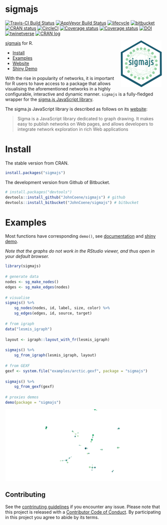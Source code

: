 # sigmajs

[![Travis-CI Build Status](https://travis-ci.org/JohnCoene/sigmajs.svg?branch=master)](https://travis-ci.org/JohnCoene/sigmajs) [![AppVeyor Build Status](https://ci.appveyor.com/api/projects/status/github/JohnCoene/sigmajs?branch=master&svg=true)](https://ci.appveyor.com/project/JohnCoene/sigmajs) [![lifecycle](https://img.shields.io/badge/lifecycle-stable-brightgreen.svg)](https://www.tidyverse.org/lifecycle/#stable) [![bitbucket](https://img.shields.io/bitbucket/pipelines/JohnCoene/sigmajs.svg)](https://bitbucket.org/JohnCoene/sigmajs) [![CRAN status](https://www.r-pkg.org/badges/version/sigmajs)](https://cran.r-project.org/package=sigmajs) 
[![CircleCI](https://img.shields.io/circleci/project/github/JohnCoene/sigmajs.svg)](https://github.com/JohnCoene/sigmajs) [![Coverage status](https://coveralls.io/repos/github/JohnCoene/sigmajs/badge.svg)](https://coveralls.io/r/JohnCoene/sigmajs?branch=master) [![Coverage status](https://codecov.io/gh/JohnCoene/sigmajs/branch/master/graph/badge.svg)](https://codecov.io/github/JohnCoene/sigmajs?branch=master) [![DOI](http://joss.theoj.org/papers/10.21105/joss.00814/status.svg)](https://doi.org/10.21105/joss.00814) [![twinetverse](https://img.shields.io/badge/twinetverse-0.0.2-yellow.svg)](http://twinetverse.john-coene.com/)
[![CRAN log](http://cranlogs.r-pkg.org/badges/grand-total/sigmajs)](http://cranlogs.r-pkg.org/badges/sigmajs)

<img src="/man/figures/logo.png" height="150" align="right" />

[sigmajs](http://sigmajs.org/) for R.

* [Install](#install)
* [Examples](#examples)
* [Website](http://sigmajs.john-coene.com/)
* [Shiny Demo](http://shiny.john-coene.com/sigmajs/)

With the rise in popularity of networks, it is important for R users to have access to a package that allows visualising the aforementioned networks in a highly configurable, interactive and dynamic manner. `sigmajs` is a fully-fledged wrapper for the [sigma.js JavaScript library](http://sigmajs.org/).

The sigma.js JavaScript library is described as follows on its [website](http://sigmajs.org/): 

> Sigma is a JavaScript library dedicated to graph drawing. It makes easy to publish networks on Web pages, and allows developers to integrate network exploration in rich Web applications

# Install

The stable version from CRAN.

```r
install.packages("sigmajs")
```

The development version from Github of Bitbucket.

```r
# install.packages("devtools")
devtools::install_github("JohnCoene/sigmajs") # github
devtools::install_bitbucket("JohnCoene/sigmajs") # bitbucket
```

# Examples

Most functions have corresponding `demo()`, see [documentation](http://sigmajs.john-coene.com/) and [shiny demo](http://shiny.john-coene.com/sigmajs/).

*Note that the graphs do not work in the RStudio viewer, and thus open in your default browser.*

```r
library(sigmajs)

# generate data
nodes <- sg_make_nodes()
edges <- sg_make_edges(nodes)

# visualise
sigmajs() %>%
	sg_nodes(nodes, id, label, size, color) %>%
	sg_edges(edges, id, source, target)

# from igraph 
data("lesmis_igraph")
 
layout <- igraph::layout_with_fr(lesmis_igraph)

sigmajs() %>%
	sg_from_igraph(lesmis_igraph, layout)

# from GEXF
gexf <- system.file("examples/arctic.gexf", package = "sigmajs")

sigmajs() %>% 
	sg_from_gexf(gexf) 

# proxies demos
demo(package = "sigmajs")
```
![](pkgdown/delay.gif)

## Contributing

See the [contrinuting guidelines](CONTRIBUTING.md) if you encounter any issue. Please note that this project is released with a [Contributor Code of Conduct](CONDUCT.md). By participating in this project you agree to abide by its terms.
